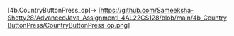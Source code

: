 [4b.CountryButtonPress_op]-> [https://github.com/Sameeksha-Shetty28/AdvancedJava_AssignmentI_4AL22CS128/blob/main/4b_CountryButtonPress/CountryButtonPress_op.png]
